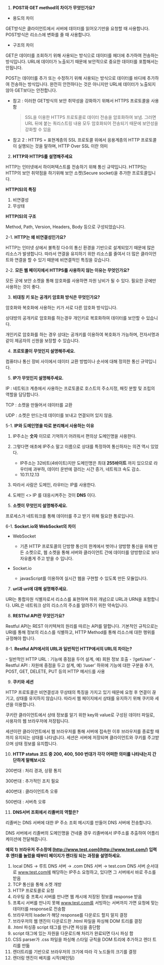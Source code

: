 1. **POST와 GET method의 차이가 무엇인가요?**

- 용도의 차이

GET방식은 클라이언트에서 서버에 데이터를 읽어오기만을 요청할 때 사용합니다. POST방식은 리소스에 변화를 줄 때 사용합니다.

- 구조의 차이

GET은 데이터를 조회하기 위해 사용되는 방식으로 데이터를 헤더에 추가하여 전송하는 방식입니다. URL에 데이터가 노출되기 때문에 보안적으로 중요한 데이터를 포함해서는 안됩니다.

POST는 데이터를 추가 또는 수정하기 위해 사용되는 방식으로 데이터를 바디에 추가하여 전송하는 방식입니다. 완전히 안전하다는 것은 아니지만 URL에 데이터가 노출되지 않아 GET보다는 안전합니다.



- 참고 : 이러한 GET방식의 보안 취약성을 강화하기 위해서 HTTPS 프로토콜을 사용함

  > SSL을 이용한 HTTPS 프로토콜로 데이터 전송을 암호화하여 보냄. 그러면 URL 뒤에 붙는 쿼리스트링 내용 모두 암호화되어 전송되기 때문에 보안성을 강화할 수 있음

- 참고 2 :  HTTPS = 표현계층의 SSL 프로토콜 위에서 응용계층의 HTTP 프로토콜이 실행되는 것을 말하며, HTTP Over SSL 이란 의미



2. **HTTP와 HTTPS를 설명해주세요**

HTTP는 인터넷에서 하이퍼텍스트를 전송하기 위해 통신 규약입니다. HTTPS는 HTTP의 보안 취약점을 하기위해 보안 소켓(Secure socket)을 추가한 프로토콜입니다.

**HTTP(S)의 특징**

1. 비연결성
2. 무상태

**HTTP(S)의 구조**

Method, Path, Version, Headers, Body 등으로 구성되었습니다.



2-1. **HTTP는 왜 비연결성인가요?**

HTTP는 인터넷 상에서 불특정 다수의 통신 환경을 기반으로 설계되었기 때문에 많은 리소스가 발생합니다. 따라서 연결을 유지하기 위한 리소스를 줄여서 더 많은 클라이언트와 연결을 할 수 있기 때문에 비연결적인 특징을 갖습니다.



2-2. **모든 웹 페이지에서 HTTPS를 사용하지 않는 이유는 무엇인가요?**

모든 곳에 보안 소켓을 통해 암호화를 사용하면 자원 낭비가 될 수 있다. 필요한 곳에만 사용하는 것이 좋다.



3. **비대칭 키 또는 공개키 암호화 방식은 무엇인가요?**

암호화와 복호화에 사용하는 키가 서로 다른 암호화 방식입니다. 

상대방의 공개키로 암호화를 하는경우 개인키로 복호화하여 데이터를 보안할 수 있습니다. 

개인키로 암호화를 하는 경우 상대는 공개키를 이용하여 복호화가 가능하며, 전자서명과 같이 제공자의 신원을 보장할 수 있습니다. 



4. **프로토콜이 무엇인지 설명해주세요.**

컴퓨터나 통신 장비 사이에서 데이터 교환 방법이나 순서에 대해 정의한 통신 규약입니다. 



5. **IP가 무엇인지 설명해주세요.**

IP : 네트워크 계층에서 사용하는 프로토콜로 호스트의 주소지정, 패킷 분할 및 조립의 역할을 담당합니다.

TCP : 소켓을 만들어서 데이터를 교환

UDP : 소켓은 만드는데 데이터를 보내고 연결되어 있지 않음. 



5-1. **IP와 도메인명을 따로 분리해서 사용하는 이유**



1. IP주소는 **숫자** 이므로 기억하기 어려워서 편의상 도메인명을 사용한다.
2. 그렇다면 애초에 IP주소 말고 이름으로 상대를 특정하여 통신하자는 의견 역시 있었다.
   - IP주소는 32비트(4바이트)지만 도메인명은 최대 **255바이트** 까지 있으므로 라우터에 과부하, 데이터 운반에 걸리는 시간 증가, 네트워크 속도 감소.
   - 10.11.12.13
3. 따라서 사람은 도메인, 라우터는 IP를 사용한다.
4. 도메인 <> IP 를 대응시켜주는 것이 **DNS** 이다.



6. **소켓이 무엇인지 설명해주세요.**

프로세스가 네트워크를 통해 데이터를 주고 받기 위해 필요한 통로입니다.



6-1. **Socket.io와 WebSocket의 차이**

- WebSocket
  - 기존 HTTP 프로토콜의 단방향 통신의 한계에서 벗어나 양방향 통신을 위해 만든 소켓으로, 웹 소켓을 통해 서버와 클라이언트 간에 데이터를 양방향으로 보다 자유롭게 주고 받을 수 입니다.

- Socket.io
  - javasScript를 이용하여 실시간 웹을 구현할 수 있도록 만든 모듈입니다.



7. **url과 uri에 대해 설명해주세요.**

URI는 통합자원 식별자로서 리소스를 표현하며 하위 개념으로 URL과 URN을 포함합니다. URL은 네트워크 상의 리소스의 주소를 알려주기 위한 약속입니다.



8. **RESTful API란 무엇인가요?**

Restful API는 REST 아키텍쳐의 원리를 따르는 API를 말합니다. 기본적인 규칙으로는 URI를 통해 정보의 리소스를 식별하고, HTTP Method를 통해 리소스에 대한 행위를 규정해야 합니다.



8-1. **Restful API에서의 URL과 일반적인 HTTP에서의 URL의 차이는?**

\- 일반적인 HTTP URL : 기능에 중점을 두어 설계, 예) 회원 정보 호출 - ‘/getUser’
\- Restful API : 자원에 중점을 두고 설계, 예) ‘/user’ 하위에 기능에 대한 구분을 추가, POST, GET, DELETE, PUT 등의 HTTP 메서드를 사용



9. **쿠키와 세션**

HTTP 프로토콜은 비연결성과 무상태의 특징을 가지고 있기 때문에 요청 후 연결이 끊기고, 상태를 유지하지 않습니다. 따라서 웹 페이지에서 상태를 유지하기 위해 쿠키와 세션을 이용합니다.

쿠키란 클라이언트에서 상태 정보를 알기 위한 key와 value로 구성된 데이터 파일로, 사용자의 웹 브라우저에 저장됩니다.

세션이란 클라이언트에서 웹 브라우저를 통해 서버에 접속한 이후 브라우저를 종료할 때까지 유지되는 상태를 나타냅니다. 세션은 서버에 저장되며 클라이언트와 쿠키를 주고받으며 상태 정보를 유지합니다.



10. **HTTP status 코드 중 200, 400, 500 번대가 각각 어떠한 의미를 나타내는지 간단하게 말해보시오**

200번대 : 처리 경과, 상황 통지

300번대 : 추가적인 조치 필요

400번대 : 클라이언트측 오류

500번대 : 서버측 오류



11. **DNS서버 조회에서 리졸버의 역할은?**

리졸버는 DNS 서버에 대한 IP 주소 조회 메시지를 만들어 DNS 서버에 전송합니다. 

DNS 서버에서 리졸버의 도메인명을 건네줄 경우 리졸버에서 IP주소를 추출하여 어플리케이션에 전달해줍니다.



**예외 1) 브라우저 주소창에 [http://www.test.com](http://www.test.com/) 입력 후 엔터를 눌렀을 때부터 페이지가 렌더링 되는 과정을 설명하세요.**

1) local DNS → 루트 DNS 서버 → .com DNS 서버 → test.com DNS 서버 순서대로 www.test.com에 해당하는 IP주소 요청하고, 있다면 그 서버에서 바로 주소를 받음
2) TCP 통신을 통해 소켓 개방
3) HTTP 프로토콜로 요청
4) 라우팅 중 프록시 서버를 만나면 웹 캐시에 저장된 정보를 response 받음
5) 프록시 서버를 만나지 못해 www.test.com를 서빙하는 서버까지 가면 요청에 맞는 데이터를 response로 전송함
6) 브라우저의 loader가 해당 response를 다운로드 할지 말지 결정
7) 브라우저의 웹 엔진이 다운로드한 .html 파일을 파싱해 DOM 트리를 결정
8) .html 파싱중 script 태그를 만나면 파싱을 중단함
9) script 태그에 있는 자원을 다운로드해 처리가 완료되면 다시 파싱 함
10) CSS parser가 .css 파일을 파싱해 스타일 규칙을 DOM 트리에 추가하고 렌더 트리를 만듦
11) 렌더트리를 기반으로 브라우저의 크기에 따라 각 노드들의 크기를 결정
12) 렌더링 엔진이 배치를 시작(페인팅)